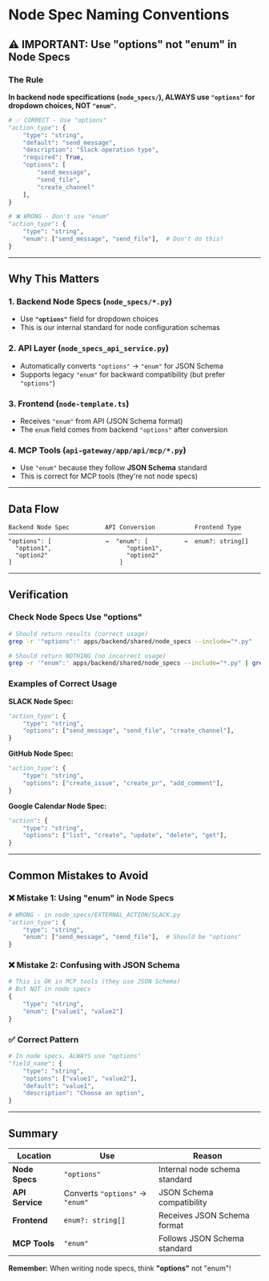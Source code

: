# Node Spec Naming Conventions

## ⚠️ IMPORTANT: Use "options" not "enum" in Node Specs

### The Rule

**In backend node specifications (`node_specs/`), ALWAYS use `"options"` for dropdown choices, NOT `"enum"`.**

```python
# ✅ CORRECT - Use "options"
"action_type": {
    "type": "string",
    "default": "send_message",
    "description": "Slack operation type",
    "required": True,
    "options": [
        "send_message",
        "send_file",
        "create_channel"
    ],
}

# ❌ WRONG - Don't use "enum"
"action_type": {
    "type": "string",
    "enum": ["send_message", "send_file"],  # Don't do this!
}
```

---

## Why This Matters

### 1. **Backend Node Specs** (`node_specs/*.py`)
- Use **`"options"`** field for dropdown choices
- This is our internal standard for node configuration schemas

### 2. **API Layer** (`node_specs_api_service.py`)
- Automatically converts `"options"` → `"enum"` for JSON Schema
- Supports legacy `"enum"` for backward compatibility (but prefer `"options"`)

### 3. **Frontend** (`node-template.ts`)
- Receives `"enum"` from API (JSON Schema format)
- The `enum` field comes from backend `"options"` after conversion

### 4. **MCP Tools** (`api-gateway/app/api/mcp/*.py`)
- Use `"enum"` because they follow **JSON Schema** standard
- This is correct for MCP tools (they're not node specs)

---

## Data Flow

```
Backend Node Spec          API Conversion           Frontend Type
─────────────────────────────────────────────────────────────────
"options": [               →  "enum": [          →  enum?: string[]
  "option1",                     "option1",
  "option2"                      "option2"
]                              ]
```

---

## Verification

### Check Node Specs Use "options"
```bash
# Should return results (correct usage)
grep -r '"options":' apps/backend/shared/node_specs --include="*.py"

# Should return NOTHING (no incorrect usage)
grep -r '"enum":' apps/backend/shared/node_specs --include="*.py" | grep -v base.py
```

### Examples of Correct Usage

**SLACK Node Spec:**
```python
"action_type": {
    "type": "string",
    "options": ["send_message", "send_file", "create_channel"],
}
```

**GitHub Node Spec:**
```python
"action_type": {
    "type": "string",
    "options": ["create_issue", "create_pr", "add_comment"],
}
```

**Google Calendar Node Spec:**
```python
"action": {
    "type": "string",
    "options": ["list", "create", "update", "delete", "get"],
}
```

---

## Common Mistakes to Avoid

### ❌ Mistake 1: Using "enum" in Node Specs
```python
# WRONG - in node_specs/EXTERNAL_ACTION/SLACK.py
"action_type": {
    "type": "string",
    "enum": ["send_message", "send_file"],  # Should be "options"
}
```

### ❌ Mistake 2: Confusing with JSON Schema
```python
# This is OK in MCP tools (they use JSON Schema)
# But NOT in node specs
{
    "type": "string",
    "enum": ["value1", "value2"]
}
```

### ✅ Correct Pattern
```python
# In node specs, ALWAYS use "options"
"field_name": {
    "type": "string",
    "options": ["value1", "value2"],
    "default": "value1",
    "description": "Choose an option",
}
```

---

## Summary

| Location | Use | Reason |
|----------|-----|--------|
| **Node Specs** | `"options"` | Internal node schema standard |
| **API Service** | Converts `"options"` → `"enum"` | JSON Schema compatibility |
| **Frontend** | `enum?: string[]` | Receives JSON Schema format |
| **MCP Tools** | `"enum"` | Follows JSON Schema standard |

**Remember:** When writing node specs, think **"options"** not "enum"!
